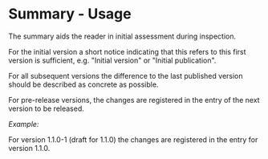 # Summary - Usage

The summary aids the reader in initial assessment during inspection.

For the initial version a short notice indicating that this refers to this first version is sufficient,
e.g. "Initial version" or "Initial publication".

For all subsequent versions the difference to the last published version should be described as concrete as possible.

For pre-release versions, the changes are registered in the entry of the next version to be released.

*Example:*

For version 1.1.0-1 (draft for 1.1.0) the changes are registered in the entry for version 1.1.0.
